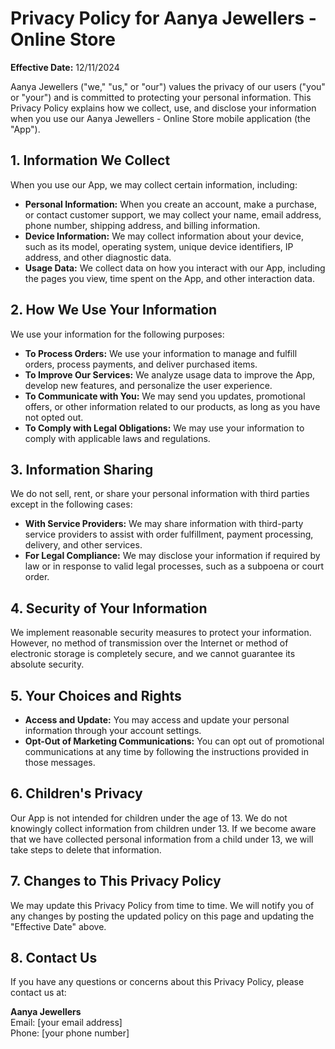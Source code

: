 # Privacy Policy for Aanya Jewellers - Online Store

**Effective Date:** 12/11/2024

Aanya Jewellers ("we," "us," or "our") values the privacy of our users ("you" or "your") and is committed to protecting your personal information. This Privacy Policy explains how we collect, use, and disclose your information when you use our Aanya Jewellers - Online Store mobile application (the "App").

## 1. Information We Collect
When you use our App, we may collect certain information, including:
- **Personal Information:** When you create an account, make a purchase, or contact customer support, we may collect your name, email address, phone number, shipping address, and billing information.
- **Device Information:** We may collect information about your device, such as its model, operating system, unique device identifiers, IP address, and other diagnostic data.
- **Usage Data:** We collect data on how you interact with our App, including the pages you view, time spent on the App, and other interaction data.

## 2. How We Use Your Information
We use your information for the following purposes:
- **To Process Orders:** We use your information to manage and fulfill orders, process payments, and deliver purchased items.
- **To Improve Our Services:** We analyze usage data to improve the App, develop new features, and personalize the user experience.
- **To Communicate with You:** We may send you updates, promotional offers, or other information related to our products, as long as you have not opted out.
- **To Comply with Legal Obligations:** We may use your information to comply with applicable laws and regulations.

## 3. Information Sharing
We do not sell, rent, or share your personal information with third parties except in the following cases:
- **With Service Providers:** We may share information with third-party service providers to assist with order fulfillment, payment processing, delivery, and other services.
- **For Legal Compliance:** We may disclose your information if required by law or in response to valid legal processes, such as a subpoena or court order.

## 4. Security of Your Information
We implement reasonable security measures to protect your information. However, no method of transmission over the Internet or method of electronic storage is completely secure, and we cannot guarantee its absolute security.

## 5. Your Choices and Rights
- **Access and Update:** You may access and update your personal information through your account settings.
- **Opt-Out of Marketing Communications:** You can opt out of promotional communications at any time by following the instructions provided in those messages.

## 6. Children's Privacy
Our App is not intended for children under the age of 13. We do not knowingly collect information from children under 13. If we become aware that we have collected personal information from a child under 13, we will take steps to delete that information.

## 7. Changes to This Privacy Policy
We may update this Privacy Policy from time to time. We will notify you of any changes by posting the updated policy on this page and updating the "Effective Date" above.

## 8. Contact Us
If you have any questions or concerns about this Privacy Policy, please contact us at:

**Aanya Jewellers**  
Email: [your email address]  
Phone: [your phone number]
